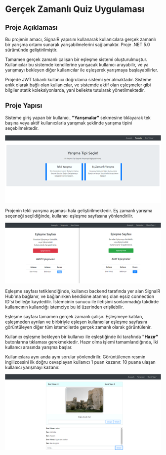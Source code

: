 # Gerçek Zamanlı Quiz Uygulaması

## Proje Açıklaması

Bu projenin amacı, SignalR yapısını kullanarak kullanıcılara gerçek zamanlı bir yarışma ortamı sunarak yarışabilmelerini sağlamaktır. Proje .NET 5.0 sürümünde geliştirilmiştir. 

Tamamen gerçek zamanlı çalışan bir eşleşme sistemi oluşturulmuştur. Kullanıcılar bu sistemde kendilerine yarışacak kullanıcı arayabilir, ve ya yarışmayı bekleyen diğer kullanıcılar ile eşleşerek yarışmaya başlayabilirler. 

Projede JWT tabanlı kullanıcı doğrulama sistemi yer almaktadır. Sisteme anlık olarak bağlı olan kullanıcılar, ve sistemde aktif olan eşleşmeler gibi bilgiler statik koleksiyonlarda, yani bellekte tutularak yönetilmektedir.

## Proje Yapısı

Sisteme giriş yapan bir kullanıcı, **"Yarışmalar"** sekmesine tıklayarak tek başına veya aktif kullanıcılarla yarışmak şeklinde yarışma tipini seçebilmektedir. 

![](ScreenShots/CompetitionsPage.png)

Projenin tekli yarışma aşaması hala geliştirilmektedir. Eş zamanlı yarışma seçeneği seçildiğinde, kullanıcı eşleşme sayfasına yönlendirilir.

![](ScreenShots/MatchPage.png)

Eşleşme sayfası tetiklendiğinde, kullanıcı backend tarafında yer alan SignalR Hub'ına bağlanır, ve bağlanırken kendisine atanmış olan eşsiz connection ID'si belleğe kaydedilir.  İstemcinin sunucu ile iletişimi sonlanmadığı takdirde kullanıcının kullandığı istemciye bu id üzerinden erişilebilir. 

Eşleşme sayfası tamamen gerçek zamanlı çalışır. Eşleşmeye katılan, eşleşmeden ayrılan ve birbiriyle eşleşen kullanıcılar eşleşme sayfasını görüntüleyen diğer tüm istemcilerde gerçek zamanlı olarak görüntülenir.

Kullanıcı eşleşme bekleyen bir kullanıcı ile eşleştiğinde iki tarafında **"Hazır"** butonlarına tıklaması gerekmektedir. Hazır olma işlemi tamamlandığında, İki kullanıcı arasında yarışma başlar.

Kullanıcılara aynı anda aynı sorular yönlendirilir. Görüntülenen resmin ingilizcesini ilk doğru cevaplayan kullanıcı 1 puan kazanır. 10 puana ulaşan kullanıcı yarışmayı kazanır.

![](ScreenShots/CompetitionPage.png)

